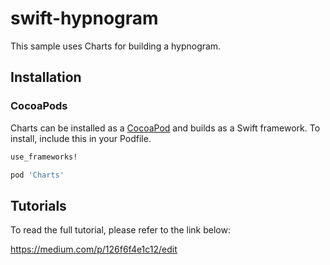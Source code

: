 # swift-hypnogram

This sample uses Charts for building a hypnogram.

## Installation

### CocoaPods

Charts can be installed as a [CocoaPod](https://cocoapods.org/) and builds as a Swift framework. To install, include this in your Podfile.

```ruby
use_frameworks!

pod 'Charts'
```

## Tutorials

To read the full tutorial, please refer to the link below: 

https://medium.com/p/126f6f4e1c12/edit
